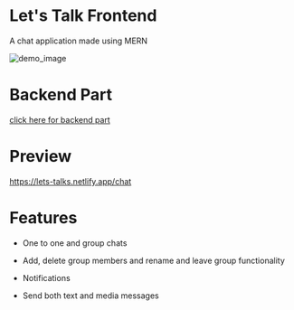 # Let's Talk Frontend

A chat application made using MERN

<image src="https://github.com/mayank0274/Lets-talk/blob/render-deploy/letsTalk.png" alt="demo_image">

# Backend Part

[click here for backend part](https://github.com/mayank0274/Lets-talk)

# Preview

https://lets-talks.netlify.app/chat

# Features

- One to one and group chats

- Add, delete group members and rename and leave group functionality

- Notifications

- Send both text and media messages
